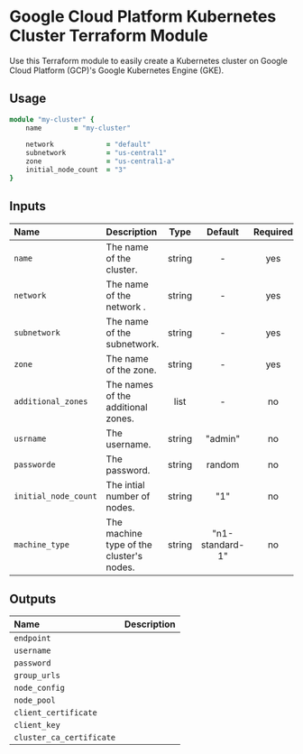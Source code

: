 # Google Cloud Platform Kubernetes Cluster Terraform Module
Use this Terraform module to easily create a Kubernetes cluster on Google Cloud Platform (GCP)'s Google Kubernetes Engine (GKE). 

## Usage

```ruby
module "my-cluster" {
    name        = "my-cluster"
    
    network             = "default"
    subnetwork          = "us-central1"
    zone                = "us-central1-a"
    initial_node_count  = "3"
}
```


## Inputs

| Name                  | Description                                              |  Type  | Default         | Required |
|:----------------------|:---------------------------------------------------------|:------:|:---------------:|:--------:|
| `name`                | The name of the cluster.                                 | string |        -        |   yes    |
| `network`             | The name of the network                 .                | string |        -        |   yes    |
| `subnetwork`          | The name of the subnetwork.                              | string |        -        |   yes    |
| `zone`                | The name of the zone.                                    | string |        -        |   yes    |
| `additional_zones`    | The names of the additional zones.                       | list   |        -        |   no     |
| `usrname`             | The username.                                            | string | "admin"         |   no     |
| `passworde`           | The password.                                            | string | random          |   no     |
| `initial_node_count`  | The intial number of nodes.                              | string | "1"             |   no     |
| `machine_type`        | The machine type of the cluster's nodes.                 | string | "n1-standard-1" |   no     |




## Outputs

| Name                     | Description                                              |
|:-------------------------|:---------------------------------------------------------|
| `endpoint`               |                                                          |
| `username`               |                                                          |
| `password`               |                                                          |
| `group_urls`             |                                                          |
| `node_config`            |                                                          |
| `node_pool`              |                                                          |
| `client_certificate`     |                                                          |
| `client_key`             |                                                          |
| `cluster_ca_certificate` |                                                          |
